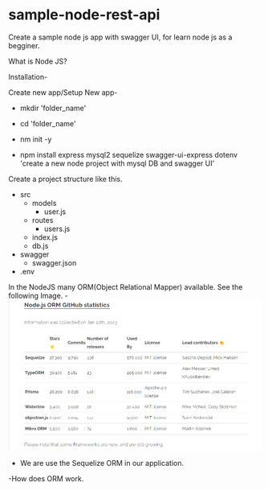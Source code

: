 # sample-node-rest-api
Create a sample node js app with swagger UI, for learn node js as a begginer.


What is Node JS?

Installation-

Create new app/Setup New app-
- mkdir 'folder_name'
- cd 'folder_name'
- nm init -y

- npm install express mysql2 sequelize swagger-ui-express dotenv
'create a new node project with mysql DB and swagger UI'


Create a project structure like this.
- src
  - models
    - user.js
  - routes
    - users.js
  - index.js
  - db.js
- swagger
  - swagger.json
- .env

In the NodeJS many ORM(Object Relational Mapper) available. See the following Image.
  -![alt text](image.png)
  - We are use the Sequelize ORM in our application.

-How does ORM work.